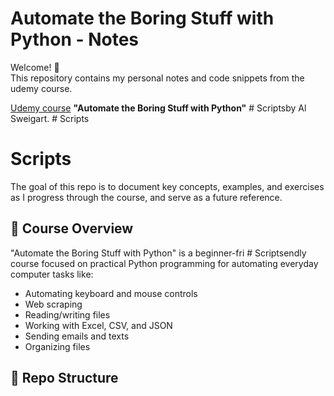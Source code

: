 # Automate the Boring Stuff with Python - Notes

Welcome! 👋  
This repository contains my personal notes and code snippets from the udemy course.

[Udemy course](https://www.udemy.com/course/automate/) **"Automate the Boring Stuff with Python"**  # Scriptsby Al Sweigart. # Scripts

 # Scripts
The goal of this repo is to document key concepts, examples, and exercises as I progress through the course, and serve as a future reference.

## 📘 Course Overview

"Automate the Boring Stuff with Python" is a beginner-fri # Scriptsendly course focused on practical Python programming for automating everyday computer tasks like:

- Automating keyboard and mouse controls
- Web scraping
- Reading/writing files
- Working with Excel, CSV, and JSON
- Sending emails and texts
- Organizing files

## 📂 Repo Structure
